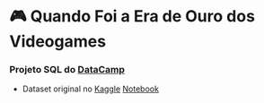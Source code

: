 # 🎮 Quando Foi a Era de Ouro dos Videogames
 ### Projeto SQL do [DataCamp](https://www.datacamp.com/projects/1413)
 * Dataset original no [Kaggle](https://www.kaggle.com/holmjason2/videogamedata)
  [Notebook](video_games.ipynb)
